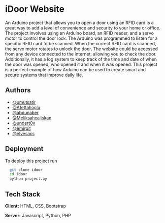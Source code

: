 # iDoor Website

An Arduino project that allows you to open a door using an RFID card is a great way to add a level of convenience and security to your home or office. The project involves using an Arduino board, an RFID reader, and a servo motor to control the door lock. The Arduino was programmed to listen for a specific RFID card to be scanned. When the correct RFID card is scanned, the servo motor rotates to unlock the door. The website could be accessed from any device connected to the internet, allowing you to check the door. Additionally, it has a log system to keep track of the time and date of when the door was opened, who opened it and when it was opened. This project is a perfect example of how Arduino can be used to create smart and secure systems that improve daily life.



## Authors

- [@umutsatir](https://www.github.com/umutsatir)
- [@Afettahoglu](https://github.com/Afettahoglu)
- [@abdunaber](https://www.github.com/abdunaber)
- [@Meliksahcaliskan](https://www.github.com/Meliksahcaliskan)
- [@undert0v](https://www.github.com/undert0v)
- [@emirgit](https://www.github.com/emirgit)
- [@elyesacs](https://www.github.com/elyesacs)



## Deployment

To deploy this project run

```bash
  git clone idoor
  cd idoor
  python project.py
```



## Tech Stack

**Client:** HTML, CSS, Bootstrap

**Server:** Javascript, Python, PHP


